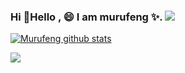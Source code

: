### Hi 👋Hello , 😄 I am murufeng ✨. ![](https://visitor-badge.glitch.me/badge?page_id=murufeng.homepage) 

[![Murufeng github stats](https://github-readme-stats.vercel.app/api?username=murufeng&theme=material-palenight&count_private=true&hide=contribs)](https://github.com/anuraghazra/github-readme-stats)

<a href="https://github.com/murufeng/awesome_lightweight_networks">
  <img src="https://github-readme-stats.vercel.app/api/pin/?username=murufeng&repo=awesome_lightweight_networks&theme=tokyonight&show_icons=true" />
</a>

<!--
**murufeng/murufeng** is a ✨ _special_ ✨ repository because its `README.md` (this file) appears on your GitHub profile.


- 🔭 I’m currently working on ...
- 🌱 I’m currently learning ...
- 👯 I’m looking to collaborate on ...
- 🤔 I’m looking for help with ...
- 💬 Ask me about ...
- 📫 How to reach me: ...
- 😄 Pronouns: ...
- ⚡ Fun fact: ...
-->
